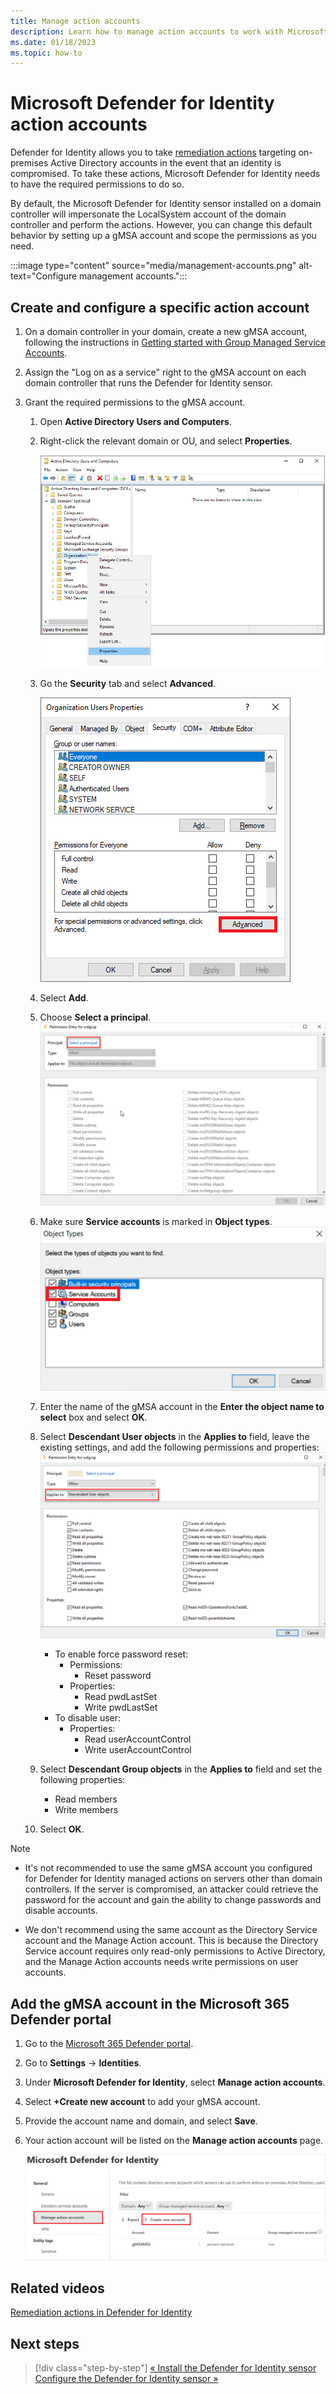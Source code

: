 ```yaml
---
title: Manage action accounts
description: Learn how to manage action accounts to work with Microsoft Defender for Identity.
ms.date: 01/18/2023
ms.topic: how-to
---
```


# Microsoft Defender for Identity action accounts

Defender for Identity allows you to take [remediation actions](remediation-actions.md) targeting on-premises Active Directory accounts in the event that an identity is compromised. To take these actions, Microsoft Defender for Identity needs to have the required permissions to do so.

By default, the Microsoft Defender for Identity sensor installed on a domain controller will impersonate the LocalSystem account of the domain controller and perform the actions. However, you can change this default behavior by setting up a gMSA account and scope the permissions as you need.

:::image type="content" source="media/management-accounts.png" alt-text="Configure management accounts.":::

## Create and configure a specific action account

1. On a domain controller in your domain, create a new gMSA account, following the instructions in [Getting started with Group Managed Service Accounts](/windows-server/security/group-managed-service-accounts/getting-started-with-group-managed-service-accounts).
1. Assign the "Log on as a service" right to the gMSA account on each domain controller that runs the Defender for Identity sensor.

1. Grant the required permissions to the gMSA account.
    1. Open **Active Directory Users and Computers**.
    1. Right-click the relevant domain or OU, and select **Properties**.

        ![Select properties of domain or OU.](media/domain-properties.png)
    1. Go the **Security** tab and select **Advanced**.

        ![Advanced security settings.](media/advanced-security.png)

    1. Select **Add**.
    1. Choose **Select a principal**.
        ![Choose select a principal.](media/select-principal.png)
    1. Make sure **Service accounts** is marked in **Object types**.
        ![Select service accounts as object types.](media/object-types.png)
    1. Enter the name of the gMSA account in the **Enter the object name to select** box and select **OK**.
    1. Select **Descendant User objects** in the **Applies to** field, leave the existing settings, and add the following permissions and properties:
        ![Set permissions and properties.](media/permission-entry.png)
        - To enable force password reset:
            - Permissions:
                - Reset password
            - Properties:
                - Read pwdLastSet
                - Write pwdLastSet
        - To disable user:
            - Properties:
                - Read userAccountControl
                - Write userAccountControl
    1. Select **Descendant Group objects** in the **Applies to** field and set the following properties:

        - Read members
        - Write members
    1. Select **OK**.

> [!NOTE]
>
> - It's not recommended to use the same gMSA account you configured for Defender for Identity managed actions on servers other than domain controllers. If the server is compromised, an attacker could retrieve the password for the account and gain the ability to change passwords and disable accounts.
>
> - We don't recommend using the same account as the Directory Service account and the Manage Action account. This is because the Directory Service account requires only read-only permissions to Active Directory, and the Manage Action accounts needs write permissions on user accounts.

## Add the gMSA account in the Microsoft 365 Defender portal

1. Go to the [Microsoft 365 Defender portal](https://security.microsoft.com).
1. Go to **Settings** -> **Identities**.
1. Under **Microsoft Defender for Identity**, select **Manage action accounts**.
1. Select **+Create new account** to add your gMSA account.
1. Provide the account name and domain, and select **Save**.
1. Your action account will be listed on the **Manage action accounts** page.

      ![Create action account.](media/manage-action-accounts.png)

## Related videos

[Remediation actions in Defender for Identity](https://www.microsoft.com/videoplayer/embed/RE4U7Pe)

## Next steps

> [!div class="step-by-step"]
> [« Install the Defender for Identity sensor](install-sensor.md)
> [Configure the Defender for Identity sensor »](configure-sensor-settings.md)
